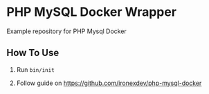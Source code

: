 # PHP MySQL Docker Wrapper

Example repository for PHP Mysql Docker

## How To Use

1) Run `bin/init`

2) Follow guide on https://github.com/ironexdev/php-mysql-docker